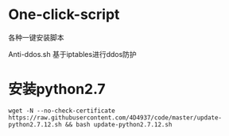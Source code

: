 # One-click-script
各种一键安装脚本

Anti-ddos.sh
基于iptables进行ddos防护

# 安装python2.7
    wget -N --no-check-certificate https://raw.githubusercontent.com/4D4937/code/master/update-python2.7.12.sh && bash update-python2.7.12.sh
